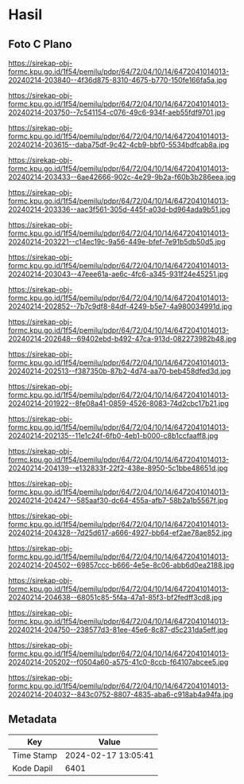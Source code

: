 # Hasil

## Foto C Plano

https://sirekap-obj-formc.kpu.go.id/1f54/pemilu/pdpr/64/72/04/10/14/6472041014013-20240214-203840--4f36d875-8310-4675-b770-150fe166fa5a.jpg

https://sirekap-obj-formc.kpu.go.id/1f54/pemilu/pdpr/64/72/04/10/14/6472041014013-20240214-203750--7c541154-c076-49c6-934f-aeb55fdf9701.jpg

https://sirekap-obj-formc.kpu.go.id/1f54/pemilu/pdpr/64/72/04/10/14/6472041014013-20240214-203615--daba75df-9c42-4cb9-bbf0-5534bdfcab8a.jpg

https://sirekap-obj-formc.kpu.go.id/1f54/pemilu/pdpr/64/72/04/10/14/6472041014013-20240214-203433--6ae42666-902c-4e29-9b2a-f60b3b286eea.jpg

https://sirekap-obj-formc.kpu.go.id/1f54/pemilu/pdpr/64/72/04/10/14/6472041014013-20240214-203336--aac3f561-305d-445f-a03d-bd964ada9b51.jpg

https://sirekap-obj-formc.kpu.go.id/1f54/pemilu/pdpr/64/72/04/10/14/6472041014013-20240214-203221--c14ec19c-9a56-449e-bfef-7e91b5db50d5.jpg

https://sirekap-obj-formc.kpu.go.id/1f54/pemilu/pdpr/64/72/04/10/14/6472041014013-20240214-203043--47eee61a-ae6c-4fc6-a345-931f24e45251.jpg

https://sirekap-obj-formc.kpu.go.id/1f54/pemilu/pdpr/64/72/04/10/14/6472041014013-20240214-202852--7b7c9df8-84df-4249-b5e7-4a980034991d.jpg

https://sirekap-obj-formc.kpu.go.id/1f54/pemilu/pdpr/64/72/04/10/14/6472041014013-20240214-202648--69402ebd-b492-47ca-913d-082273982b48.jpg

https://sirekap-obj-formc.kpu.go.id/1f54/pemilu/pdpr/64/72/04/10/14/6472041014013-20240214-202513--f387350b-87b2-4d74-aa70-beb458dfed3d.jpg

https://sirekap-obj-formc.kpu.go.id/1f54/pemilu/pdpr/64/72/04/10/14/6472041014013-20240214-201922--8fe08a41-0859-4526-8083-74d2cbc17b21.jpg

https://sirekap-obj-formc.kpu.go.id/1f54/pemilu/pdpr/64/72/04/10/14/6472041014013-20240214-202135--11e1c24f-6fb0-4eb1-b000-c8b1ccfaaff8.jpg

https://sirekap-obj-formc.kpu.go.id/1f54/pemilu/pdpr/64/72/04/10/14/6472041014013-20240214-204139--e132833f-22f2-438e-8950-5c1bbe48651d.jpg

https://sirekap-obj-formc.kpu.go.id/1f54/pemilu/pdpr/64/72/04/10/14/6472041014013-20240214-204247--585aaf30-dc64-455a-afb7-58b2a1b5567f.jpg

https://sirekap-obj-formc.kpu.go.id/1f54/pemilu/pdpr/64/72/04/10/14/6472041014013-20240214-204328--7d25d617-a666-4927-bb64-ef2ae78ae852.jpg

https://sirekap-obj-formc.kpu.go.id/1f54/pemilu/pdpr/64/72/04/10/14/6472041014013-20240214-204502--69857ccc-b666-4e5e-8c06-abb6d0ea2188.jpg

https://sirekap-obj-formc.kpu.go.id/1f54/pemilu/pdpr/64/72/04/10/14/6472041014013-20240214-204638--68051c85-5f4a-47a1-85f3-bf2fedff3cd8.jpg

https://sirekap-obj-formc.kpu.go.id/1f54/pemilu/pdpr/64/72/04/10/14/6472041014013-20240214-204750--238577d3-81ee-45e6-8c87-d5c231da5eff.jpg

https://sirekap-obj-formc.kpu.go.id/1f54/pemilu/pdpr/64/72/04/10/14/6472041014013-20240214-205202--f0504a60-a575-41c0-8ccb-f64107abcee5.jpg

https://sirekap-obj-formc.kpu.go.id/1f54/pemilu/pdpr/64/72/04/10/14/6472041014013-20240214-204032--843c0752-8807-4835-aba6-c918ab4a94fa.jpg


## Metadata

| Key        | Value               |
| ---------- | ------------------- |
| Time Stamp | 2024-02-17 13:05:41 |
| Kode Dapil | 6401                |



